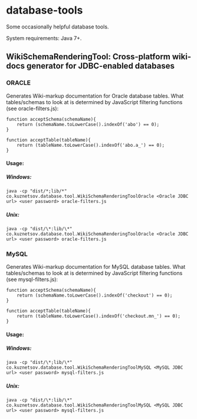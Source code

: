 database-tools
==============

Some occasionally helpful database tools.

System requirements: Java 7+.


WikiSchemaRenderingTool: Cross-platform wiki-docs generator for JDBC-enabled databases
---------------------------------------------------------------------------

### ORACLE


Generates Wiki-markup documentation for Oracle database tables. What tables/schemas to look at is determined by
JavaScript filtering functions (see oracle-filters.js):

```
function acceptSchema(schemaName){
    return (schemaName.toLowerCase().indexOf('abo') == 0);
}

function acceptTable(tableName){
    return (tableName.toLowerCase().indexOf('abo.a_') == 0);
}
```


#### Usage:

##### Windows: 
```
java -cp "dist/*;lib/*" co.kuznetsov.database.tool.WikiSchemaRenderingToolOracle <Oracle JDBC url> <user password> oracle-filters.js
```

##### Unix:    
```
java -cp "dist/\*:lib/\*" co.kuznetsov.database.tool.WikiSchemaRenderingToolOracle <Oracle JDBC url> <user password> oracle-filters.js
```

### MySQL

Generates Wiki-markup documentation for MySQL database tables. What tables/schemas to look at is determined by
JavaScript filtering functions (see mysql-filters.js):

```
function acceptSchema(schemaName){
    return (schemaName.toLowerCase().indexOf('checkout') == 0);
}

function acceptTable(tableName){
    return (tableName.toLowerCase().indexOf('checkout.mn_') == 0);
}
```

#### Usage:

##### Windows: 
```
java -cp "dist/\*;lib/\*" co.kuznetsov.database.tool.WikiSchemaRenderingToolMySQL <MySQL JDBC url> <user password> mysql-filters.js
```

##### Unix:
```
java -cp "dist/\*:lib/\*" co.kuznetsov.database.tool.WikiSchemaRenderingToolMySQL <MySQL JDBC url> <user password> mysql-filters.js
```

